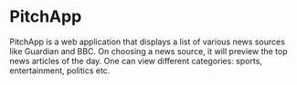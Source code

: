 # PitchApp
PitchApp is a web application that displays a list of various news sources like Guardian and BBC. On choosing a news source, it will preview the top news articles of the day. One can view different categories: sports, entertainment, politics etc. 
